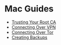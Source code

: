 # Mac Guides

- [Trusting Your Root CA](mac-ca.md)
- [Connecting Over VPN](mac-vpn.md)
- [Connecting Over Tor](mac-tor.md)
- [Creating Backups](mac-backups.md)
